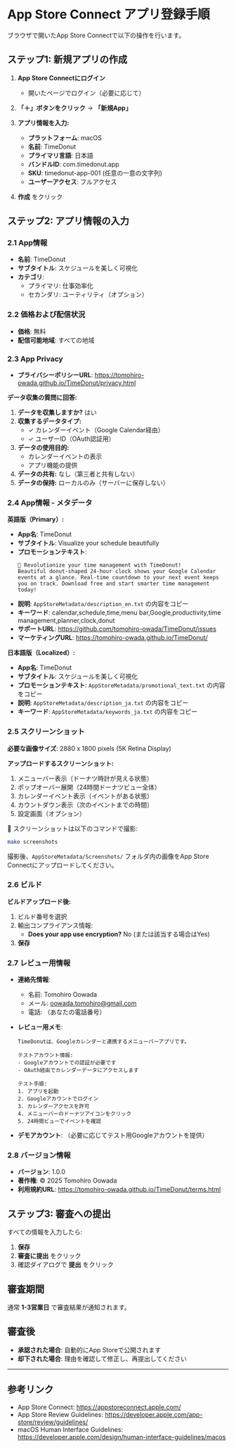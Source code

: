 # App Store Connect アプリ登録手順

ブラウザで開いたApp Store Connectで以下の操作を行います。

## ステップ1: 新規アプリの作成

1. **App Store Connectにログイン**
   - 開いたページでログイン（必要に応じて）

2. **「＋」ボタンをクリック** → **「新規App」**

3. **アプリ情報を入力:**

   - **プラットフォーム**: macOS
   - **名前**: TimeDonut
   - **プライマリ言語**: 日本語
   - **バンドルID**: com.timedonut.app
   - **SKU**: timedonut-app-001 (任意の一意の文字列)
   - **ユーザーアクセス**: フルアクセス

4. **作成** をクリック

## ステップ2: アプリ情報の入力

### 2.1 App情報

- **名前**: TimeDonut
- **サブタイトル**: スケジュールを美しく可視化
- **カテゴリ**:
  - プライマリ: 仕事効率化
  - セカンダリ: ユーティリティ（オプション）

### 2.2 価格および配信状況

- **価格**: 無料
- **配信可能地域**: すべての地域

### 2.3 App Privacy

- **プライバシーポリシーURL**: https://tomohiro-owada.github.io/TimeDonut/privacy.html

**データ収集の質問に回答:**
1. **データを収集しますか?** はい
2. **収集するデータタイプ:**
   - ✓ カレンダーイベント（Google Calendar経由）
   - ✓ ユーザーID（OAuth認証用）
3. **データの使用目的:**
   - カレンダーイベントの表示
   - アプリ機能の提供
4. **データの共有:** なし（第三者と共有しない）
5. **データの保持:** ローカルのみ（サーバーに保存しない）

### 2.4 App情報 - メタデータ

**英語版（Primary）:**
- **App名**: TimeDonut
- **サブタイトル**: Visualize your schedule beautifully
- **プロモーションテキスト**:
  ```
  🎉 Revolutionize your time management with TimeDonut!
  Beautiful donut-shaped 24-hour clock shows your Google Calendar events at a glance. Real-time countdown to your next event keeps you on track. Download free and start smarter time management today!
  ```
- **説明**: `AppStoreMetadata/description_en.txt` の内容をコピー
- **キーワード**: calendar,schedule,time,menu bar,Google,productivity,time management,planner,clock,donut
- **サポートURL**: https://github.com/tomohiro-owada/TimeDonut/issues
- **マーケティングURL**: https://tomohiro-owada.github.io/TimeDonut/

**日本語版（Localized）:**
- **App名**: TimeDonut
- **サブタイトル**: スケジュールを美しく可視化
- **プロモーションテキスト**: `AppStoreMetadata/promotional_text.txt` の内容をコピー
- **説明**: `AppStoreMetadata/description_ja.txt` の内容をコピー
- **キーワード**: `AppStoreMetadata/keywords_ja.txt` の内容をコピー

### 2.5 スクリーンショット

**必要な画像サイズ**: 2880 x 1800 pixels (5K Retina Display)

**アップロードするスクリーンショット:**
1. メニューバー表示（ドーナツ時計が見える状態）
2. ポップオーバー展開（24時間ドーナツビュー全体）
3. カレンダーイベント表示（イベントがある状態）
4. カウントダウン表示（次のイベントまでの時間）
5. 設定画面（オプション）

📸 スクリーンショットは以下のコマンドで撮影:
```bash
make screenshots
```

撮影後、`AppStoreMetadata/Screenshots/` フォルダ内の画像をApp Store Connectにアップロードしてください。

### 2.6 ビルド

**ビルドアップロード後:**
1. ビルド番号を選択
2. 輸出コンプライアンス情報:
   - **Does your app use encryption?** No (または該当する場合はYes)
3. **保存**

### 2.7 レビュー用情報

- **連絡先情報**:
  - 名前: Tomohiro Oowada
  - メール: oowada.tomohiro@gmail.com
  - 電話: （あなたの電話番号）

- **レビュー用メモ**:
  ```
  TimeDonutは、Googleカレンダーと連携するメニューバーアプリです。

  テストアカウント情報:
  - Googleアカウントでの認証が必要です
  - OAuth経由でカレンダーデータにアクセスします

  テスト手順:
  1. アプリを起動
  2. Googleアカウントでログイン
  3. カレンダーアクセスを許可
  4. メニューバーのドーナツアイコンをクリック
  5. 24時間ビューでイベントを確認
  ```

- **デモアカウント**: （必要に応じてテスト用Googleアカウントを提供）

### 2.8 バージョン情報

- **バージョン**: 1.0.0
- **著作権**: © 2025 Tomohiro Oowada
- **利用規約URL**: https://tomohiro-owada.github.io/TimeDonut/terms.html

## ステップ3: 審査への提出

すべての情報を入力したら:
1. **保存**
2. **審査に提出** をクリック
3. 確認ダイアログで **提出** をクリック

## 審査期間

通常 **1-3営業日** で審査結果が通知されます。

## 審査後

- **承認された場合**: 自動的にApp Storeで公開されます
- **却下された場合**: 理由を確認して修正し、再提出してください

---

## 参考リンク

- App Store Connect: https://appstoreconnect.apple.com/
- App Store Review Guidelines: https://developer.apple.com/app-store/review/guidelines/
- macOS Human Interface Guidelines: https://developer.apple.com/design/human-interface-guidelines/macos
